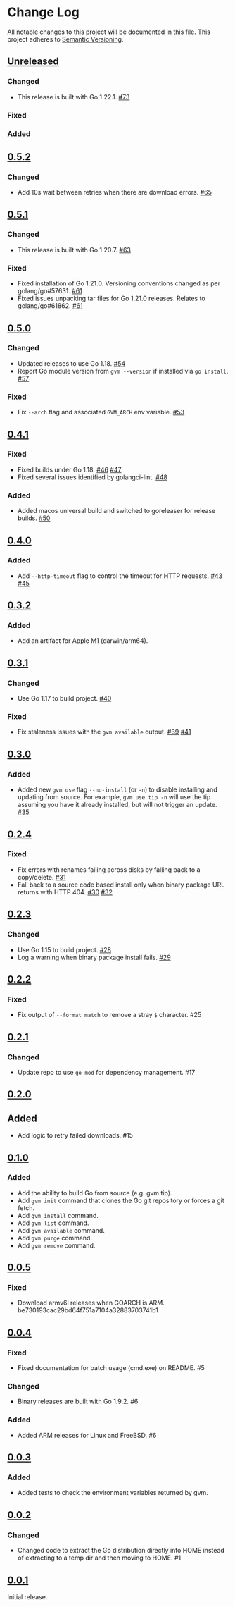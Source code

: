 # Change Log
All notable changes to this project will be documented in this file.
This project adheres to [Semantic Versioning](http://semver.org/).

## [Unreleased]

### Changed

- This release is built with Go 1.22.1. [#73](https://github.com/andrewkroh/gvm/pull/73)

### Fixed

### Added

## [0.5.2]

### Changed

- Add 10s wait between retries when there are download errors. [#65](https://github.com/andrewkroh/gvm/pull/65)
 
## [0.5.1]

### Changed

- This release is built with Go 1.20.7. [#63](https://github.com/andrewkroh/gvm/pull/63)

### Fixed

- Fixed installation of Go 1.21.0. Versioning conventions changed as per golang/go#57631. [#61](https://github.com/andrewkroh/gvm/issues/61)
- Fixed issues unpacking tar files for Go 1.21.0 releases. Relates to golang/go#61862. [#61](https://github.com/andrewkroh/gvm/issues/61)

## [0.5.0]

### Changed

- Updated releases to use Go 1.18. [#54](https://github.com/andrewkroh/gvm/pull/54)
- Report Go module version from `gvm --version` if installed via `go install`. [#57](https://github.com/andrewkroh/gvm/pull/57)

### Fixed

- Fix `--arch` flag and associated `GVM_ARCH` env variable. [#53](https://github.com/andrewkroh/gvm/pull/53)

## [0.4.1]

### Fixed

- Fixed builds under Go 1.18. [#46](https://github.com/andrewkroh/gvm/issues/46) [#47](https://github.com/andrewkroh/gvm/pull/47)
- Fixed several issues identified by golangci-lint. [#48](https://github.com/andrewkroh/gvm/pull/48)

### Added

- Added macos universal build and switched to goreleaser for release builds. [#50](https://github.com/andrewkroh/gvm/pull/50)

## [0.4.0]

### Added

- Add `--http-timeout` flag to control the timeout for HTTP requests. [#43](https://github.com/andrewkroh/gvm/issues/43) [#45](https://github.com/andrewkroh/gvm/pull/45)

## [0.3.2]

### Added

- Add an artifact for Apple M1 (darwin/arm64).

## [0.3.1]

### Changed

- Use Go 1.17 to build project. [#40](https://github.com/andrewkroh/gvm/pull/40)

### Fixed

- Fix staleness issues with the `gvm available` output. [#39](https://github.com/andrewkroh/gvm/issues/39) [#41](https://github.com/andrewkroh/gvm/pull/41)

## [0.3.0]

### Added

- Added new `gvm use` flag `--no-install` (or `-n`) to disable installing
  and updating from source. For example, `gvm use tip -n` will use the tip
  assuming you have it already installed, but will not trigger an update.
  [#35](https://github.com/andrewkroh/gvm/pull/35)

## [0.2.4]

### Fixed

- Fix errors with renames failing across disks by falling back to a copy/delete. [#31](https://github.com/andrewkroh/gvm/pull/31)
- Fall back to a source code based install only when binary package URL returns
  with HTTP 404. [#30](https://github.com/andrewkroh/gvm/issues/30) [#32](https://github.com/andrewkroh/gvm/pull/32)
  
## [0.2.3]

### Changed 

- Use Go 1.15 to build project. [#28](https://github.com/andrewkroh/gvm/pull/28)
- Log a warning when binary package install fails. [#29](https://github.com/andrewkroh/gvm/pull/29)

## [0.2.2]

### Fixed

- Fix output of `--format match` to remove a stray `$` character. #25

## [0.2.1]

### Changed

- Update repo to use `go mod` for dependency management. #17

## [0.2.0]

## Added

- Add logic to retry failed downloads. #15

## [0.1.0]

### Added

- Add the ability to build Go from source (e.g. gvm tip).
- Add `gvm init` command that clones the Go git repository or forces
  a git fetch.
- Add `gvm install` command.
- Add `gvm list` command.
- Add `gvm available` command.
- Add `gvm purge` command.
- Add `gvm remove` command.

## [0.0.5]

### Fixed

- Download armv6l releases when GOARCH is ARM. be730193cac29bd64f751a7104a32883703741b1

## [0.0.4]

### Fixed

- Fixed documentation for batch usage (cmd.exe) on README. #5

### Changed

- Binary releases are built with Go 1.9.2. #6

### Added

- Added ARM releases for Linux and FreeBSD. #6

## [0.0.3]

### Added

- Added tests to check the environment variables returned by gvm.

## [0.0.2]

### Changed

- Changed code to extract the Go distribution directly into HOME instead
  of extracting to a temp dir and then moving to HOME. #1

## [0.0.1]

Initial release.

[Unreleased]: https://github.com/andrewkroh/gvm/compare/v0.5.2...HEAD
[0.5.2]: https://github.com/andrewkroh/gvm/releases/tag/v0.5.2
[0.5.1]: https://github.com/andrewkroh/gvm/releases/tag/v0.5.1
[0.5.0]: https://github.com/andrewkroh/gvm/releases/tag/v0.5.0
[0.4.1]: https://github.com/andrewkroh/gvm/releases/tag/v0.4.1
[0.4.0]: https://github.com/andrewkroh/gvm/releases/tag/v0.4.0
[0.3.2]: https://github.com/andrewkroh/gvm/releases/tag/v0.3.2
[0.3.1]: https://github.com/andrewkroh/gvm/releases/tag/v0.3.1
[0.3.0]: https://github.com/andrewkroh/gvm/releases/tag/v0.3.0
[0.2.4]: https://github.com/andrewkroh/gvm/releases/tag/v0.2.4
[0.2.3]: https://github.com/andrewkroh/gvm/releases/tag/v0.2.3
[0.2.2]: https://github.com/andrewkroh/gvm/releases/tag/v0.2.2
[0.2.1]: https://github.com/andrewkroh/gvm/releases/tag/v0.2.1
[0.2.0]: https://github.com/andrewkroh/gvm/releases/tag/v0.2.0
[0.1.0]: https://github.com/andrewkroh/gvm/releases/tag/v0.1.0
[0.0.5]: https://github.com/andrewkroh/gvm/releases/tag/v0.0.5
[0.0.4]: https://github.com/andrewkroh/gvm/releases/tag/v0.0.4
[0.0.3]: https://github.com/andrewkroh/gvm/releases/tag/v0.0.3
[0.0.2]: https://github.com/andrewkroh/gvm/releases/tag/v0.0.2
[0.0.1]: https://github.com/andrewkroh/gvm/releases/tag/v0.0.1
